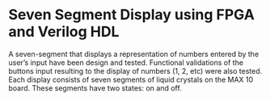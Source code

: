 # Seven Segment Display using FPGA and Verilog HDL
A seven-segment that displays a representation of numbers entered by the user’s input have been design and tested. Functional validations of the buttons input resulting to the display of numbers (1, 2, etc) were also tested. Each display consists of seven segments of liquid crystals on the MAX 10 board. These segments have two states: on and off. 


